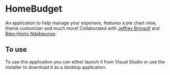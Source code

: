 # HomeBudget

An application to help manage your expenses, features a pie chart view, theme customizer and much more!
Collaborated with [Jeffrey Bringolf](https://github.com/jeffbrin) and [Biko-Higiro Ndabwunze](https://github.com/BikoNdabwunze).

## To use

To use this application you can either launch it from Visual Studio or use the installer to download it as a desktop application.
